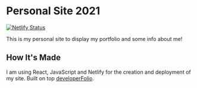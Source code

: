 # Personal Site 2021

[![Netlify Status](https://api.netlify.com/api/v1/badges/0515f74e-7162-4255-846b-78592695601c/deploy-status)](https://app.netlify.com/sites/priceless-perlman-82f28c/deploys)

This is my personal site to display my portfolio and some info about me!

## How It's Made

I am using React, JavaScript and Netlify for the creation and deployment of my site. Built on top [developerFolio](https://github.com/saadpasta/developerFolio).
